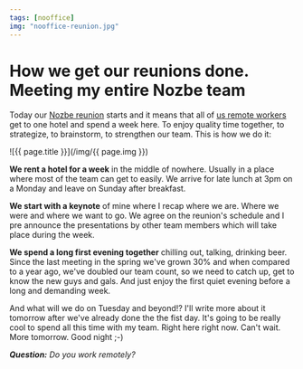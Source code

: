 ```yaml
---
tags: [nooffice]
img: "nooffice-reunion.jpg"
---
```


# How we get our reunions done. Meeting my entire Nozbe team

Today our [Nozbe reunion][nr] starts and it means that all of [us remote workers](https://sliwinski.com/teleworking) get to one hotel and spend a week here. To enjoy quality time together, to strategize, to brainstorm, to strengthen our team. This is how we do it:

<!--More-->

![{{ page.title }}](/img/{{ page.img }})

**We rent a hotel for a week** in the middle of nowhere. Usually in a place where most of the team can get to easily. We arrive for late lunch at 3pm on a Monday and leave on Sunday after breakfast.

**We start with a keynote** of mine where I recap where we are. Where we were and where we want to go. We agree on the reunion's schedule and I pre announce the presentations by other team members which will take place during the week. 

**We spend a long first evening together** chilling out, talking, drinking beer. Since the last meeting in the spring we've grown 30% and when compared to a year ago, we've doubled our team count, so we need to catch up, get to know the new guys and gals. And just enjoy the first quiet evening before a long and demanding week.

And what will we do on Tuesday and beyond!? I'll write more about it tomorrow after we've already done the the fist day. It's going to be really cool to spend all this time with my team. Right here right now. Can't wait. More tomorrow. Good night ;-)

***Question:*** *Do you work remotely?*

[nr]: https://nozbe.com/blog/nozbereunion
[tp]: http://thepodcast.fm
[i]: http://iMagazine.pl
[d]: http://db.tt/kD7Liux
[e]: /how-i-use-evernote
[p]: /passion
[n]: https://michael.gratis/nozbe
[io]: https://michael.gratis/ipadonly/
[pm]: http://productivemag.com/
[s]: /show
[t]: http://twitter.com/MSliwinski